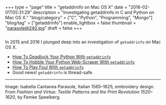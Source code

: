 +++
type = "page"
title = "getaddrinfo on Mac OS X"
date = "2016-02-01T05:31:29"
description = "Investigating getaddrinfo in C and Python on Mac OS X."
"blog/category" = ["C", "Python", "Programming", "Mongo"]
"blog/tag" = ["getaddrinfo"]
enable_lightbox = false
thumbnail = "parasole@240.jpg"
draft = false
+++

<p><img alt="" src="parasole.jpg" /></p>
<p>In 2015 and 2016 I plunged deep into an investigation of <code>getaddrinfo</code> on Mac OS X.</p>
<ul>
<li><a href="/blog/getaddrinfo-deadlock/">How To Deadlock Your Python With <code>getaddrinfo</code></a></li>
<li><a href="/blog/mac-python-getaddrinfo-queueing/">How To Hobble Your Python Web-Scraper With <code>getaddrinfo</code></a></li>
<li><a href="/blog/asyncio-getaddrinfo-short-circuit/">How To Play Foul With <code>getaddrinfo</code></a></li>
<li>Good news! <code>getaddrinfo</code> is thread-safe.</li>
</ul>
<hr />
<p>Image: Isabella Cantanea Parasole, Italian 1565&ndash;1625, embroidery design. From <em>Fashion and Virtue: Textile Patterns and the Print Revolution 1520&ndash;1620</em>, by Femke Speelberg.</p>
    